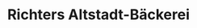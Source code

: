 ---
title: "Richters Altstadt-Bäckerei"
url: /braunschweig/richters-altstadt-baeckerei-thiedestrasse/
shop: Bäckerei
---
